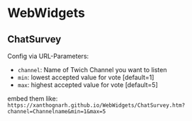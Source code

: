 # WebWidgets
## ChatSurvey
Config via URL-Parameters:
- `channel`: Name of Twich Channel you want to listen
- `min`: lowest accepted value for vote [default=1]
- `max`: highest accepted value for vote [default=5]

embed them like: `https://xanthognarh.github.io/WebWidgets/ChatSurvey.htm?channel=Channelname&min=1&max=5`
